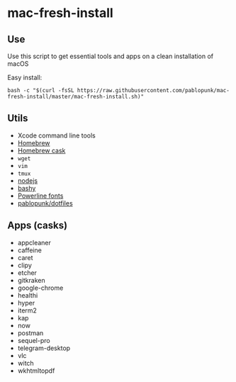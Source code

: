 # mac-fresh-install

## Use

Use this script to get essential tools and apps on a clean installation of macOS

Easy install:

```shell
bash -c "$(curl -fsSL https://raw.githubusercontent.com/pablopunk/mac-fresh-install/master/mac-fresh-install.sh)"
```

## Utils

- Xcode command line tools
- [Homebrew](https://brew.sh)
- [Homebrew cask](https://caskroom.github.io)
- `wget`
- `vim`
- `tmux`
- [nodejs](https://caskroom.github.io)
- [bashy](https://github.com/pablopunk/bashy)
- [Powerline fonts](https://github.com/powerline/fonts)
- [pablopunk/dotfiles](https://github.com/pablopunk/dotfiles)

## Apps (casks)

- appcleaner
- caffeine
- caret
- clipy
- etcher
- gitkraken
- google-chrome
- healthi
- hyper
- iterm2
- kap
- now
- postman
- sequel-pro
- telegram-desktop
- vlc
- witch
- wkhtmltopdf
